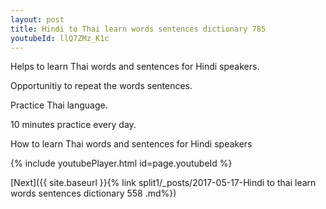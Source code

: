 ```yaml
---
layout: post
title: Hindi to Thai learn words sentences dictionary 785 
youtubeId: llQ7ZMz_K1c
---
```

 
 
Helps to learn Thai words and sentences for Hindi speakers.

Opportunitiy to repeat the words sentences. 

Practice Thai language. 
 
10 minutes practice every day. 
 
How to learn Thai words and sentences for Hindi speakers 
 
{% include youtubePlayer.html id=page.youtubeId %}
 
 
[Next]({{ site.baseurl }}{% link  split1/_posts/2017-05-17-Hindi to thai learn words sentences dictionary 558 .md%})
 
